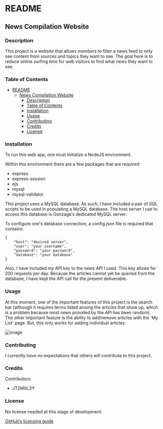 # README

<a name="title"></a>
## News Compilation Website

<a name="desc"></a>
### Description

This project is a website that allows members to filter a news feed to only see content from sources and topics they want to see. 
The goal here is to reduce online surfing time for web visitors to find what news they want to see.

<a name="table"></a>
### Table of Contents
- [README](#readme)
  - [News Compilation Website](#news-compilation-website)
    - [Description](#description)
    - [Table of Contents](#table-of-contents)
    - [Installation](#installation)
    - [Usage](#usage)
    - [Contributing](#contributing)
    - [Credits](#credits)
    - [License](#license)

<a name="install"></a>
### Installation

To run this web app, one must initialize a NodeJS environment.  

Within this environment there are a few packages that are required:
* express
* express-session
* ejs
* mysql
* mysql-validator

This project uses a MySQL database. As such, I have included a pair of SQL scripts to be used in populating a MySQL database. The host server I use to access this database is Gonzaga's dedicated MySQL server.

To configure one's database connection, a config.json file is required that contains:
```
{
    "host": "desired server",
    "user": "your username",
    "password": "your password",
    "database": "your database"
}
```

Also, I have included my API key to the news API I used. This key allows for 200 requests per day. Because the articles cannot yet be queried from the database, I have kept the API call for the present deliverable.

<a name="use"></a>
### Usage

At this moment, one of the important features of this project is the search bar (although it requires terms listed among the articles that show up, which is a problem because most news provided by the API has been random). The other important feature is the ability to add/remove articles with the 'My List' page. But, this only works for adding individual articles.

![image](https://user-images.githubusercontent.com/67881240/200466686-0f387052-8086-4605-bb57-09347a8b2500.png)

<a name="cont"></a>
### Contributing

I currently have no expectations that others will contribute to this project.

<a name="cred"></a>
### Credits

Contributors: 
- JT2M0L3Y

<a name="licence"></a>
### License

No license needed at this stage of development.

[GitHub’s licensing guide](https://choosealicense.com/)
